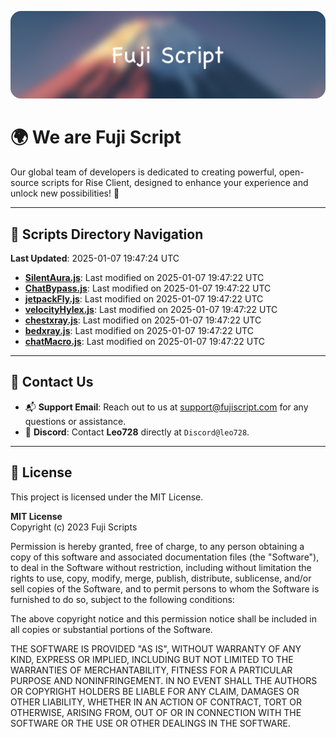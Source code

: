 ![Banner](.github/b.webp)

# 🌍 **We are Fuji Script**

Our global team of developers is dedicated to creating powerful, open-source scripts for Rise Client, designed to enhance your experience and unlock new possibilities! 🌟

---
<!-- SCRIPTS_NAVIGATION_START -->
## 📂 **Scripts Directory Navigation**

**Last Updated**: 2025-01-07 19:47:24 UTC

- **[SilentAura.js](scripts/SilentAura.js)**: Last modified on 2025-01-07 19:47:22 UTC
- **[ChatBypass.js](scripts/ChatBypass.js)**: Last modified on 2025-01-07 19:47:22 UTC
- **[jetpackFly.js](scripts/jetpackFly.js)**: Last modified on 2025-01-07 19:47:22 UTC
- **[velocityHylex.js](scripts/velocityHylex.js)**: Last modified on 2025-01-07 19:47:22 UTC
- **[chestxray.js](scripts/chestxray.js)**: Last modified on 2025-01-07 19:47:22 UTC
- **[bedxray.js](scripts/bedxray.js)**: Last modified on 2025-01-07 19:47:22 UTC
- **[chatMacro.js](scripts/chatMacro.js)**: Last modified on 2025-01-07 19:47:22 UTC

<!-- SCRIPTS_NAVIGATION_END -->

---

## 💬 **Contact Us**  
- 📬 **Support Email**: Reach out to us at [support@fujiscript.com](mailto:support@fujiscript.com) for any questions or assistance.  
- 💬 **Discord**: Contact **Leo728** directly at `Discord@leo728`.

---

## 📜 **License**

This project is licensed under the MIT License.  

**MIT License**  
Copyright (c) 2023 Fuji Scripts  

Permission is hereby granted, free of charge, to any person obtaining a copy of this software and associated documentation files (the "Software"), to deal in the Software without restriction, including without limitation the rights to use, copy, modify, merge, publish, distribute, sublicense, and/or sell copies of the Software, and to permit persons to whom the Software is furnished to do so, subject to the following conditions:  

The above copyright notice and this permission notice shall be included in all copies or substantial portions of the Software.  

THE SOFTWARE IS PROVIDED "AS IS", WITHOUT WARRANTY OF ANY KIND, EXPRESS OR IMPLIED, INCLUDING BUT NOT LIMITED TO THE WARRANTIES OF MERCHANTABILITY, FITNESS FOR A PARTICULAR PURPOSE AND NONINFRINGEMENT. IN NO EVENT SHALL THE AUTHORS OR COPYRIGHT HOLDERS BE LIABLE FOR ANY CLAIM, DAMAGES OR OTHER LIABILITY, WHETHER IN AN ACTION OF CONTRACT, TORT OR OTHERWISE, ARISING FROM, OUT OF OR IN CONNECTION WITH THE SOFTWARE OR THE USE OR OTHER DEALINGS IN THE SOFTWARE.  
